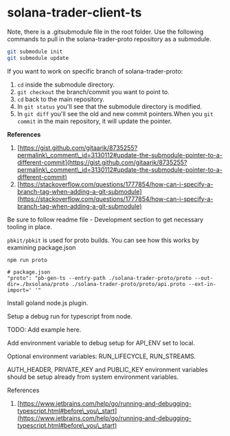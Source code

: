 # solana-trader-client-ts

Note, there is a .gitsubmodule file in the root folder. Use the following commands to pull in the solana-trader-proto repository as a submodule.

```bash
git submodule init
git submodule update
```

If you want to work on specific branch of solana-trader-proto:

1. `cd` inside the submodule directory.
2. `git checkout` the branch/commit you want to point to.
3. `cd` back to the main repository.
4. In `git status` you'll see that the submodule directory is modified.
5. In `git diff` you'll see the old and new commit pointers.When you `git commit` in the main repository, it will update the pointer.

**References**

1. [https://gist.github.com/gitaarik/8735255?permalink\_comment\_id=3130112#update-the-submodule-pointer-to-a-different-commit](https://gist.github.com/gitaarik/8735255?permalink\_comment\_id=3130112#update-the-submodule-pointer-to-a-different-commit)
2. [https://stackoverflow.com/questions/1777854/how-can-i-specify-a-branch-tag-when-adding-a-git-submodule](https://stackoverflow.com/questions/1777854/how-can-i-specify-a-branch-tag-when-adding-a-git-submodule)

Be sure to follow readme file - Development section to get necessary tooling in place.

`pbkit/pbkit` is used for proto builds. You can see how this works by examining package.json

```
npm run proto

# package.json
"proto": "pb-gen-ts --entry-path ./solana-trader-proto/proto --out-dir=./bxsolana/proto ./solana-trader-proto/proto/api.proto --ext-in-import=' '"
```

Install goland node.js plugin.

Setup a debug run for typescript from node.

TODO: Add example here.

Add environment variable to debug setup for API\_ENV set to local.

Optional environment variables: RUN\_LIFECYCLE, RUN\_STREAMS.

AUTH\_HEADER, PRIVATE\_KEY and PUBLIC\_KEY environment variables should be setup already from system environment variables.

References

1. [https://www.jetbrains.com/help/go/running-and-debugging-typescript.html#before\_you\_start](https://www.jetbrains.com/help/go/running-and-debugging-typescript.html#before\_you\_start)
